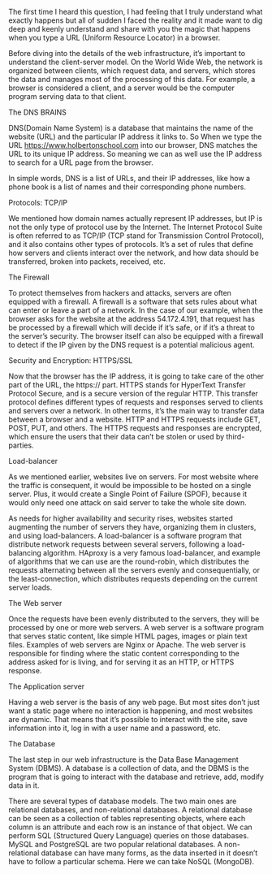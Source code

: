 The first time I heard this question, I had feeling that I truly understand what exactly happens but all of sudden I faced the reality and it made want to dig deep and keenly understand and share with you the magic that happens when you type a URL (Uniform Resource Locator) in a browser.

Before diving into the details of the web infrastructure, it’s important to understand the client-server model. On the World Wide Web, the network is organized between clients, which request data, and servers, which stores the data and manages most of the processing of this data. For example, a browser is considered a client, and a server would be the computer program serving data to that client.

The DNS BRAINS

DNS(Domain Name System) is a database that maintains the name of the website (URL) and the particular IP address it links to. So When we type the URL https://www.holbertonschool.com into our browser, DNS matches the URL to its unique IP address. So meaning we can as well use the IP address to search for a URL page from the browser.

In simple words, DNS is a list of URLs, and their IP addresses, like how a phone book is a list of names and their corresponding phone numbers.

Protocols: TCP/IP

We mentioned how domain names actually represent IP addresses, but IP is not the only type of protocol use by the Internet. The Internet Protocol Suite is often referred to as TCP/IP (TCP stand for Transmission Control Protocol), and it also contains other types of protocols. It’s a set of rules that define how servers and clients interact over the network, and how data should be transferred, broken into packets, received, etc.

The Firewall

To protect themselves from hackers and attacks, servers are often equipped with a firewall. A firewall is a software that sets rules about what can enter or leave a part of a network. In the case of our example, when the browser asks for the website at the address 54.172.4.191, that request has be processed by a firewall which will decide if it’s safe, or if it’s a threat to the server’s security. The browser itself can also be equipped with a firewall to detect if the IP given by the DNS request is a potential malicious agent.

Security and Encryption: HTTPS/SSL

Now that the browser has the IP address, it is going to take care of the other part of the URL, the https:// part. HTTPS stands for HyperText Transfer Protocol Secure, and is a secure version of the regular HTTP. This transfer protocol defines different types of requests and responses served to clients and servers over a network. In other terms, it’s the main way to transfer data between a browser and a website. HTTP and HTTPS requests include GET, POST, PUT, and others. The HTTPS requests and responses are encrypted, which ensure the users that their data can’t be stolen or used by third-parties.

Load-balancer

As we mentioned earlier, websites live on servers. For most website where the traffic is consequent, it would be impossible to be hosted on a single server. Plus, it would create a Single Point of Failure (SPOF), because it would only need one attack on said server to take the whole site down.

As needs for higher availability and security rises, websites started augmenting the number of servers they have, organizing them in clusters, and using load-balancers. A load-balancer is a software program that distribute network requests between several servers, following a load-balancing algorithm. HAproxy is a very famous load-balancer, and example of algorithms that we can use are the round-robin, which distributes the requests alternating between all the servers evenly and consequentially, or the least-connection, which distributes requests depending on the current server loads.

The Web server

Once the requests have been evenly distributed to the servers, they will be processed by one or more web servers. A web server is a software program that serves static content, like simple HTML pages, images or plain text files. Examples of web servers are Nginx or Apache. The web server is responsible for finding where the static content corresponding to the address asked for is living, and for serving it as an HTTP, or HTTPS response.

The Application server

Having a web server is the basis of any web page. But most sites don’t just want a static page where no interaction is happening, and most websites are dynamic. That means that it’s possible to interact with the site, save information into it, log in with a user name and a password, etc.

The Database

The last step in our web infrastructure is the Data Base Management System (DBMS). A database is a collection of data, and the DBMS is the program that is going to interact with the database and retrieve, add, modify data in it.

There are several types of database models. The two main ones are relational databases, and non-relational databases. A relational database can be seen as a collection of tables representing objects, where each column is an attribute and each row is an instance of that object. We can perform SQL (Structured Query Language) queries on those databases. MySQL and PostgreSQL are two popular relational databases. A non-relational database can have many forms, as the data inserted in it doesn’t have to follow a particular schema. Here we can take NoSQL (MongoDB).

